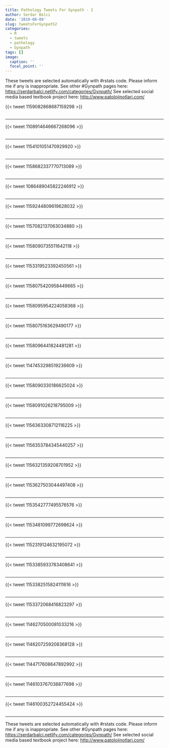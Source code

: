```yaml
---
title: Pathology Tweets For Gynpath - 2
author: Serdar Balci
date: '2019-08-09'
slug: tweetsForGynpath2
categories:
  - R
  - tweets
  - pathology
  - Gynpath
tags: []
image:
  caption: ''
  focal_point: ''
---
```



These tweets are selected automatically with #rstats code. Please inform me if any is inappropriate.
See other #Gynpath pages here: https://serdarbalci.netlify.com/categories/Gynpath/ 
See selected social media based textbook project here: http://www.patolojinotlari.com/

{{< tweet 1159082868687159298 >}}
<br>
<br>
<hr>
{{< tweet 1108914646667268096 >}}
<br>
<br>
<hr>
{{< tweet 1154101051470929920 >}}
<br>
<br>
<hr>
{{< tweet 1158682337770713089 >}}
<br>
<br>
<hr>
{{< tweet 1086489045822246912 >}}
<br>
<br>
<hr>
{{< tweet 1159244809619628032 >}}
<br>
<br>
<hr>
{{< tweet 1157082137063034880 >}}
<br>
<br>
<hr>
{{< tweet 1158090735511642118 >}}
<br>
<br>
<hr>
{{< tweet 1153319523392450561 >}}
<br>
<br>
<hr>
{{< tweet 1158075420958449665 >}}
<br>
<br>
<hr>
{{< tweet 1158095954224058368 >}}
<br>
<br>
<hr>
{{< tweet 1158075163629490177 >}}
<br>
<br>
<hr>
{{< tweet 1158096441824481281 >}}
<br>
<br>
<hr>
{{< tweet 1147453298519236609 >}}
<br>
<br>
<hr>
{{< tweet 1158090330186625024 >}}
<br>
<br>
<hr>
{{< tweet 1158091026218795009 >}}
<br>
<br>
<hr>
{{< tweet 1156363308712116225 >}}
<br>
<br>
<hr>
{{< tweet 1156353784345440257 >}}
<br>
<br>
<hr>
{{< tweet 1156321359208701952 >}}
<br>
<br>
<hr>
{{< tweet 1153627503044497408 >}}
<br>
<br>
<hr>
{{< tweet 1153542777495576576 >}}
<br>
<br>
<hr>
{{< tweet 1153481099772698624 >}}
<br>
<br>
<hr>
{{< tweet 1152319124632195072 >}}
<br>
<br>
<hr>
{{< tweet 1153385933783408641 >}}
<br>
<br>
<hr>
{{< tweet 1153382515824111616 >}}
<br>
<br>
<hr>
{{< tweet 1153372068416823297 >}}
<br>
<br>
<hr>
{{< tweet 1146270500081033216 >}}
<br>
<br>
<hr>
{{< tweet 1146207259208368128 >}}
<br>
<br>
<hr>
{{< tweet 1144717608647892992 >}}
<br>
<br>
<hr>
{{< tweet 1146103767038877698 >}}
<br>
<br>
<hr>
{{< tweet 1146100352724455424 >}}
<br>
<br>
<hr>


These tweets are selected automatically with #rstats code. Please inform me if any is inappropriate.
See other #Gynpath pages here: https://serdarbalci.netlify.com/categories/Gynpath/ 
See selected social media based textbook project here: http://www.patolojinotlari.com/
